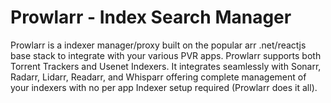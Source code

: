 # Prowlarr - Index Search Manager

Prowlarr is a indexer manager/proxy built on the popular arr .net/reactjs base stack to integrate with your various PVR apps. Prowlarr supports both Torrent Trackers and Usenet Indexers. It integrates seamlessly with Sonarr, Radarr, Lidarr, Readarr, and Whisparr offering complete management of your indexers with no per app Indexer setup required (Prowlarr does it all).

